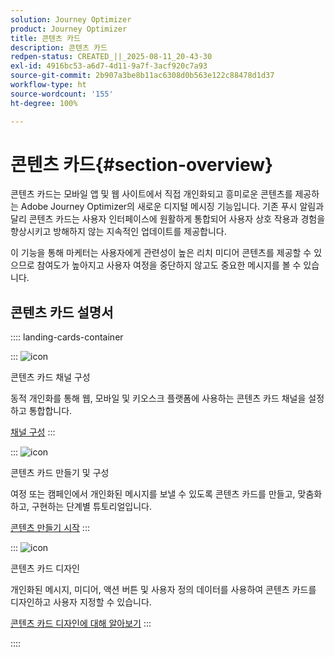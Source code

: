 ```yaml
---
solution: Journey Optimizer
product: Journey Optimizer
title: 콘텐츠 카드
description: 콘텐츠 카드
redpen-status: CREATED_||_2025-08-11_20-43-30
exl-id: 4916bc53-a6d7-4d11-9a7f-3acf920c7a93
source-git-commit: 2b907a3be8b11ac6308d0b563e122c88478d1d37
workflow-type: ht
source-wordcount: '155'
ht-degree: 100%

---
```


# 콘텐츠 카드{#section-overview}

콘텐츠 카드는 모바일 앱 및 웹 사이트에서 직접 개인화되고 흥미로운 콘텐츠를 제공하는 Adobe Journey Optimizer의 새로운 디지털 메시징 기능입니다. 기존 푸시 알림과 달리 콘텐츠 카드는 사용자 인터페이스에 원활하게 통합되어 사용자 상호 작용과 경험을 향상시키고 방해하지 않는 지속적인 업데이트를 제공합니다.

이 기능을 통해 마케터는 사용자에게 관련성이 높은 리치 미디어 콘텐츠를 제공할 수 있으므로 참여도가 높아지고 사용자 여정을 중단하지 않고도 중요한 메시지를 볼 수 있습니다.

## 콘텐츠 카드 설명서

:::: landing-cards-container

:::
![icon](https://cdn.experienceleague.adobe.com/icons/gear.svg)

콘텐츠 카드 채널 구성

동적 개인화를 통해 웹, 모바일 및 키오스크 플랫폼에 사용하는 콘텐츠 카드 채널을 설정하고 통합합니다.

[채널 구성](configure-landing-page.md)
:::

:::
![icon](https://cdn.experienceleague.adobe.com/icons/circle-play.svg)

콘텐츠 카드 만들기 및 구성

여정 또는 캠페인에서 개인화된 메시지를 보낼 수 있도록 콘텐츠 카드를 만들고, 맞춤화하고, 구현하는 단계별 튜토리얼입니다.

[콘텐츠 만들기 시작](../using/content-card/create-content-card.md)
:::

:::
![icon](https://cdn.experienceleague.adobe.com/icons/puzzle-piece.svg)

콘텐츠 카드 디자인

개인화된 메시지, 미디어, 액션 버튼 및 사용자 정의 데이터를 사용하여 콘텐츠 카드를 디자인하고 사용자 지정할 수 있습니다.

[콘텐츠 카드 디자인에 대해 알아보기](../using/content-card/design-content-card.md)
:::

::::
